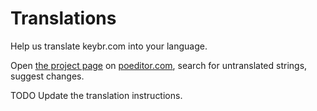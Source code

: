 # Translations

Help us translate keybr.com into your language.

Open [the project page](https://poeditor.com/join/project/MI55lGihyN) on [poeditor.com](https://poeditor.com/), search for untranslated strings, suggest changes.

TODO Update the translation instructions.
